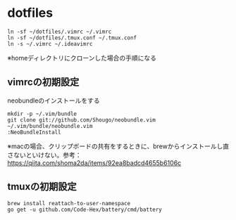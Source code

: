 # dotfiles

```
ln -sf ~/dotfiles/.vimrc ~/.vimrc
ln -sf ~/dotfiles/.tmux.conf ~/.tmux.conf
ln -s ~/.vimrc ~/.ideavimrc
```

※homeディレクトリにクローンした場合の手順になる

## vimrcの初期設定
neobundleのインストールをする

```
mkdir -p ~/.vim/bundle
git clone git://github.com/Shougo/neobundle.vim ~/.vim/bundle/neobundle.vim
:NeoBundleInstall
```
※macの場合、クリップボードの共有をするときに、brewからインストールし直さないといけない。参考：https://qiita.com/shoma2da/items/92ea8badcd4655b6106c

## tmuxの初期設定

```
brew install reattach-to-user-namespace
go get -u github.com/Code-Hex/battery/cmd/battery
```
